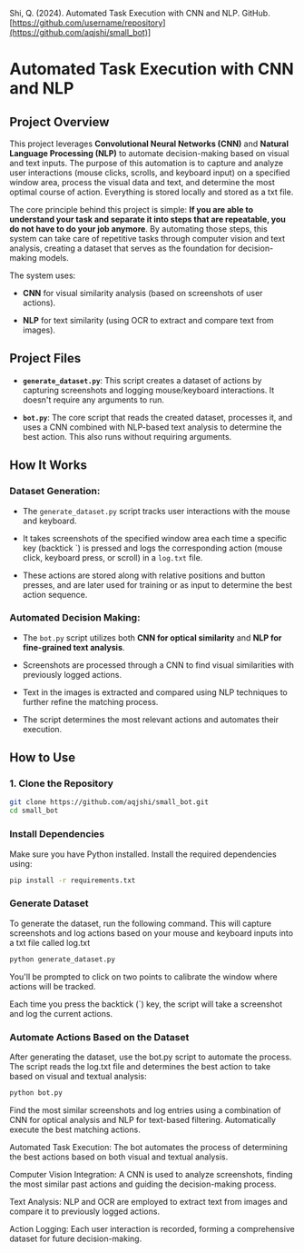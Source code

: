 Shi, Q. (2024). Automated Task Execution with CNN and NLP. GitHub. [https://github.com/username/repository](https://github.com/aqjshi/small_bot)]

# Automated Task Execution with CNN and NLP

## Project Overview

This project leverages **Convolutional Neural Networks (CNN)** and **Natural Language Processing (NLP)** to automate decision-making based on visual and text inputs. The purpose of this automation is to capture and analyze user interactions (mouse clicks, scrolls, and keyboard input) on a specified window area, process the visual data and text, and determine the most optimal course of action. Everything is stored locally and stored as a txt file. 


The core principle behind this project is simple: **If you are able to understand your task and separate it into steps that are repeatable, you do not have to do your job anymore**. By automating those steps, this system can take care of repetitive tasks through computer vision and text analysis, creating a dataset that serves as the foundation for decision-making models.  


The system uses:  

- **CNN** for visual similarity analysis (based on screenshots of user actions).
  
- **NLP** for text similarity (using OCR to extract and compare text from images).
  

## Project Files  


- **`generate_dataset.py`**: This script creates a dataset of actions by capturing screenshots and logging mouse/keyboard interactions. It doesn't require any arguments to run.
  
- **`bot.py`**: The core script that reads the created dataset, processes it, and uses a CNN combined with NLP-based text analysis to determine the best action. This also runs without requiring arguments.
  

## How It Works  


### Dataset Generation:  


- The `generate_dataset.py` script tracks user interactions with the mouse and keyboard.
  
- It takes screenshots of the specified window area each time a specific key (backtick \`) is pressed and logs the corresponding action (mouse click, keyboard press, or scroll) in a `log.txt` file.
  
- These actions are stored along with relative positions and button presses, and are later used for training or as input to determine the best action sequence.
  

### Automated Decision Making:  


- The `bot.py` script utilizes both **CNN for optical similarity** and **NLP for fine-grained text analysis**.
  
- Screenshots are processed through a CNN to find visual similarities with previously logged actions.
  
- Text in the images is extracted and compared using NLP techniques to further refine the matching process.
  
- The script determines the most relevant actions and automates their execution.
  

## How to Use

### 1. Clone the Repository  


```bash
git clone https://github.com/aqjshi/small_bot.git
cd small_bot
```


### Install Dependencies
Make sure you have Python installed. Install the required dependencies using:  

```bash
pip install -r requirements.txt
```
### Generate Dataset
To generate the dataset, run the following command. This will capture screenshots and log actions based on your mouse and keyboard inputs into a txt file called log.txt  


```bash
python generate_dataset.py
```
You'll be prompted to click on two points to calibrate the window where actions will be tracked.  

Each time you press the backtick (`) key, the script will take a screenshot and log the current actions.  


### Automate Actions Based on the Dataset
After generating the dataset, use the bot.py script to automate the process. The script reads the log.txt file and determines the best action to take based on visual and textual analysis: 


```bash
python bot.py
```
Find the most similar screenshots and log entries using a combination of CNN for optical analysis and NLP for text-based filtering.
Automatically execute the best matching actions.  


Automated Task Execution: The bot automates the process of determining the best actions based on both visual and textual analysis.  

Computer Vision Integration: A CNN is used to analyze screenshots, finding the most similar past actions and guiding the decision-making process.  

Text Analysis: NLP and OCR are employed to extract text from images and compare it to previously logged actions. 
 
Action Logging: Each user interaction is recorded, forming a comprehensive dataset for future decision-making.  







